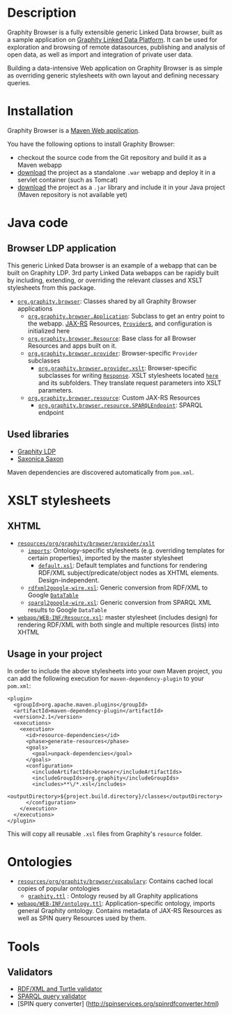Description
===========

Graphity Browser is a fully extensible generic Linked Data browser, built as a sample application on [Graphity Linked Data Platform](https://github.com/Graphity/graphity-ldp).
It can be used for exploration and browsing of remote datasources, publishing and analysis of open data, as well as import and integration of private user data.

Building a data-intensive Web application on Graphity Browser is as simple as overriding generic stylesheets with own layout and defining necessary queries.

Installation
============

Graphity Browser is a [Maven Web application](http://maven.apache.org/guides/mini/guide-webapp.html).

You have the following options to install Graphity Browser:
* checkout the source code from the Git repository and build it as a Maven webapp
* [download](https://github.com/Graphity/graphity-browser/downloads) the project as a standalone `.war` webapp and deploy it in a servlet container (such as Tomcat)
* [download](https://github.com/Graphity/graphity-browser/downloads) the project as a `.jar` library and include it in your Java project (Maven repository is not available yet)

Java code
=========

Browser LDP application
--------------------------

This generic Linked Data browser is an example of a webapp that can be built on Graphity LDP.
3rd party Linked Data webapps can be rapidly built by including, extending, or overriding the relevant classes and XSLT stylesheets from this package.

* [`org.graphity.browser`](https://github.com/Graphity/graphity-browser/tree/master/src/main/java/org/graphity/browser): Classes shared by all Graphity Browser applications
    * [`org.graphity.browser.Application`](https://github.com/Graphity/graphity-browser/blob/master/src/main/java/org/graphity/browser/Application.java): Subclass to get an entry point to the webapp. [JAX-RS](http://docs.oracle.com/javaee/6/tutorial/doc/giepu.html) Resources, [`Provider`s](http://jackson.codehaus.org/javadoc/jax-rs/1.0/javax/ws/rs/ext/Providers.html), and configuration is initialized here
    * [`org.graphity.browser.Resource`](https://github.com/Graphity/graphity-browser/blob/master/src/main/java/org/graphity/browser/Resource.java): Base class for all Browser Resources and apps built on it.
    * [`org.graphity.browser.provider`](https://github.com/Graphity/graphity-browser/tree/master/src/main/java/org/graphity/browser/provider): Browser-specific `Provider` subclasses
        * [`org.graphity.browser.provider.xslt`](https://github.com/Graphity/graphity-browser/tree/master/src/main/java/org/graphity/browser/provider/xslt): Browser-specific subclasses for writing [`Response`](http://jackson.codehaus.org/javadoc/jax-rs/1.0/javax/ws/rs/core/Response.html). XSLT stylesheets located [`here`](https://github.com/Graphity/graphity-browser/tree/master/src/main/resources/org/graphity/browser/provider/xslt) and its subfolders. They translate request parameters into XSLT parameters.
    * [`org.graphity.browser.resource`](https://github.com/Graphity/graphity-browser/tree/master/src/main/java/org/graphity/browser/resource): Custom JAX-RS Resources
        * [`org.graphity.browser.resource.SPARQLEndpoint`](https://github.com/Graphity/graphity-browser/blob/master/src/main/java/org/graphity/browser/resource/SPARQLEndpoint.java): SPARQL endpoint

Used libraries
--------------

* [Graphity LDP](https://github.com/Graphity/graphity-ldp)
* [Saxonica Saxon](http://saxon.sourceforge.net)

Maven dependencies are discovered automatically from `pom.xml`.

XSLT stylesheets
================

XHTML
-----

* [`resources/org/graphity/browser/provider/xslt`](https://github.com/Graphity/graphity-browser/tree/master/src/main/resources/org/graphity/browser/provider/xslt)
    * [`imports`](https://github.com/Graphity/graphity-browser/tree/master/src/main/resources/org/graphity/browser/provider/xslt/imports): Ontology-specific stylesheets (e.g. overriding templates for certain properties), imported by the master stylesheet
        * [`default.xsl`](https://github.com/Graphity/graphity-browser/blob/master/src/main/resources/org/graphity/browser/provider/xslt/imports/default.xsl): Default templates and functions for rendering RDF/XML subject/predicate/object nodes as XHTML elements. Design-independent.
    * [`rdfxml2google-wire.xsl`](https://github.com/Graphity/graphity-browser/blob/master/src/main/resources/org/graphity/browser/provider/xslt/rdfxml2google-wire.xsl): Generic conversion from RDF/XML to Google [`DataTable`](https://developers.google.com/chart/interactive/docs/reference#DataTable)
    * [`sparql2google-wire.xsl`](https://github.com/Graphity/graphity-browser/blob/master/src/main/resources/org/graphity/browser/provider/xslt/sparql2google-wire.xsl): Generic conversion from SPARQL XML results to Google `DataTable`
* [`webapp/WEB-INF/Resource.xsl`](https://github.com/Graphity/graphity-browser/blob/master/src/main/resources/org/graphity/browser/provider/xslt/Resource.xsl): master stylesheet (includes design) for rendering RDF/XML with both single and multiple resources (lists) into XHTML


Usage in your project
---------------------

In order to include the above stylesheets into your own Maven project, you can add the following execution for `maven-dependency-plugin` to your `pom.xml`:

    <plugin>
      <groupId>org.apache.maven.plugins</groupId>
      <artifactId>maven-dependency-plugin</artifactId>
      <version>2.1</version>
      <executions>
        <execution>
          <id>resource-dependencies</id>
          <phase>generate-resources</phase>
          <goals>
            <goal>unpack-dependencies</goal>
          </goals>
          <configuration>
            <includeArtifactIds>browser</includeArtifactIds>
            <includeGroupIds>org.graphity</includeGroupIds>
            <includes>**\/*.xsl</includes>
            <outputDirectory>${project.build.directory}/classes</outputDirectory>
          </configuration>
        </execution>
      </executions>
    </plugin>

This will copy all reusable `.xsl` files from Graphity's `resource` folder.

Ontologies
==========

* [`resources/org/graphity/browser/vocabulary`](https://github.com/Graphity/graphity-browser/tree/master/src/main/resources/org/graphity/browser/vocabulary): Contains cached local copies of popular ontologies
    * [`graphity.ttl`](https://github.com/Graphity/graphity-browser/tree/master/src/main/resources/org/graphity/browser/vocabulary/graphity.ttl) : Ontology reused by all Graphity applications
* [`webapp/WEB-INF/ontology.ttl`](https://github.com/Graphity/graphity-browser/blob/master/src/main/webapp/WEB-INF/ontology.ttl): Application-specific ontology, imports general Graphity ontology. Contains metadata of JAX-RS Resources as well as SPIN query Resources used by them.

Tools
=====

Validators
----------

* [RDF/XML and Turtle validator](http://www.rdfabout.com/demo/validator/)
* [SPARQL query validator](http://sparql.org/query-validator.html)
* [SPIN query converter] (http://spinservices.org/spinrdfconverter.html)